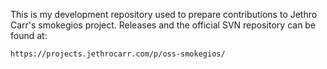 This is my development repository used to prepare contributions to
Jethro Carr's smokegios project. Releases and the official SVN
repository can be found at:

    https://projects.jethrocarr.com/p/oss-smokegios/
